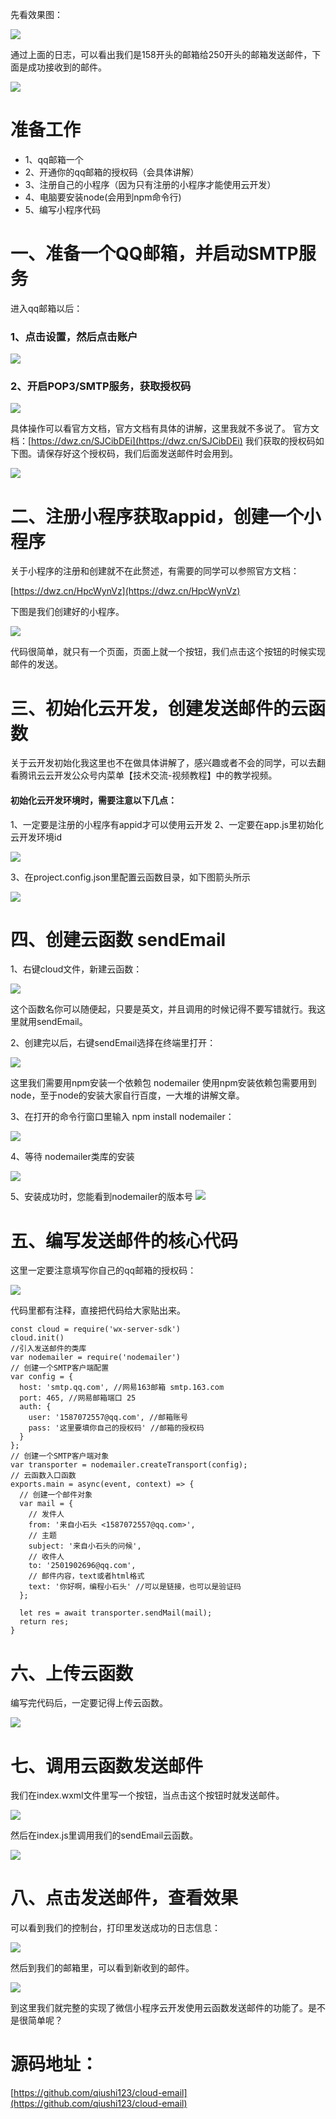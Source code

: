 先看效果图：

![](https://puui.qpic.cn/vupload/0/20190822_1566448799962_bcpnwfs3dsj.webp/0)

通过上面的日志，可以看出我们是158开头的邮箱给250开头的邮箱发送邮件，下面是成功接收到的邮件。

![](https://puui.qpic.cn/vupload/0/20190822_1566448859576_bwmp5mdwnu.webp/0)


# 准备工作

- 1、qq邮箱一个
- 2、开通你的qq邮箱的授权码（会具体讲解）
- 3、注册自己的小程序（因为只有注册的小程序才能使用云开发）
- 4、电脑要安装node(会用到npm命令行)
- 5、编写小程序代码

# 一、准备一个QQ邮箱，并启动SMTP服务

进入qq邮箱以后：

### 1、点击设置，然后点击账户

![](https://puui.qpic.cn/vupload/0/20190822_1566448906971_nswkqc5ucgk.webp/0)

### 2、开启POP3/SMTP服务，获取授权码

![](https://puui.qpic.cn/vupload/0/20190822_1566448929774_dh8s7boe60r.webp/0)

具体操作可以看官方文档，官方文档有具体的讲解，这里我就不多说了。
官方文档：[https://dwz.cn/SJCibDEi](https://dwz.cn/SJCibDEi)
我们获取的授权码如下图。请保存好这个授权码，我们后面发送邮件时会用到。

![](https://puui.qpic.cn/vupload/0/20190822_1566448992671_65mwikug31j.webp/0)

# 二、注册小程序获取appid，创建一个小程序

关于小程序的注册和创建就不在此赘述，有需要的同学可以参照官方文档：</br>

[https://dwz.cn/HpcWynVz](https://dwz.cn/HpcWynVz)</br>

下图是我们创建好的小程序。

![](https://puui.qpic.cn/vupload/0/20190822_1566449027104_87zyf0pv0mb.webp/0)

代码很简单，就只有一个页面，页面上就一个按钮，我们点击这个按钮的时候实现邮件的发送。

# 三、初始化云开发，创建发送邮件的云函数

关于云开发初始化我这里也不在做具体讲解了，感兴趣或者不会的同学，可以去翻看腾讯云云开发公众号内菜单【技术交流-视频教程】中的教学视频。

#### 初始化云开发环境时，需要注意以下几点：
1、一定要是注册的小程序有appid才可以使用云开发
2、一定要在app.js里初始化云开发环境id

![](https://puui.qpic.cn/vupload/0/20190822_1566449052108_6j1hx9uxrwt.webp/0)

3、在project.config.json里配置云函数目录，如下图箭头所示

![](https://puui.qpic.cn/vupload/0/20190822_1566449116682_k3te3i6vmye.webp/0)

# 四、创建云函数 sendEmail
1、右键cloud文件，新建云函数：

![](https://puui.qpic.cn/vupload/0/20190822_1566449140632_3jixaa13qym.webp/0)

这个函数名你可以随便起，只要是英文，并且调用的时候记得不要写错就行。我这里就用sendEmail。

2、创建完以后，右键sendEmail选择在终端里打开：

![](https://puui.qpic.cn/vupload/0/20190822_1566449193620_ze804nk2psj.webp/0)

这里我们需要用npm安装一个依赖包 nodemailer 使用npm安装依赖包需要用到node，至于node的安装大家自行百度，一大堆的讲解文章。

3、在打开的命令行窗口里输入 npm install nodemailer：

![](https://puui.qpic.cn/vupload/0/20190822_1566449220398_osyojhxmwq.webp/0)

4、等待 nodemailer类库的安装

![](https://puui.qpic.cn/vupload/0/20190822_1566449245387_ghcr07wyold.webp/0)

5、安装成功时，您能看到nodemailer的版本号
![](https://puui.qpic.cn/vupload/0/20190822_1566449297424_0l21ud2ndktl.webp/0)

# 五、编写发送邮件的核心代码
这里一定要注意填写你自己的qq邮箱的授权码：

![](https://puui.qpic.cn/vupload/0/20190822_1566449316993_bjsx2kpch4k.webp/0)

代码里都有注释，直接把代码给大家贴出来。

```
const cloud = require('wx-server-sdk')
cloud.init()
//引入发送邮件的类库
var nodemailer = require('nodemailer')
// 创建一个SMTP客户端配置
var config = {
  host: 'smtp.qq.com', //网易163邮箱 smtp.163.com
  port: 465, //网易邮箱端口 25
  auth: {
    user: '1587072557@qq.com', //邮箱账号
    pass: '这里要填你自己的授权码' //邮箱的授权码
  }
};
// 创建一个SMTP客户端对象
var transporter = nodemailer.createTransport(config);
// 云函数入口函数
exports.main = async(event, context) => {
  // 创建一个邮件对象
  var mail = {
    // 发件人
    from: '来自小石头 <1587072557@qq.com>',
    // 主题
    subject: '来自小石头的问候',
    // 收件人
    to: '2501902696@qq.com',
    // 邮件内容，text或者html格式
    text: '你好啊，编程小石头' //可以是链接，也可以是验证码
  };

  let res = await transporter.sendMail(mail);
  return res;
}
```

# 六、上传云函数
编写完代码后，一定要记得上传云函数。

![](https://puui.qpic.cn/vupload/0/20190822_1566449346168_jhgr45nfos.webp/0)

# 七、调用云函数发送邮件
我们在index.wxml文件里写一个按钮，当点击这个按钮时就发送邮件。

![](https://puui.qpic.cn/vupload/0/20190822_1566449370265_t8fexqil4g.webp/0)

然后在index.js里调用我们的sendEmail云函数。

![](https://puui.qpic.cn/vupload/0/20190822_1566449397296_9rv9mhim47t.webp/0)

# 八、点击发送邮件，查看效果
可以看到我们的控制台，打印里发送成功的日志信息：

![](https://puui.qpic.cn/vupload/0/20190822_1566449421952_ijo7nrgle1.webp/0)

然后到我们的邮箱里，可以看到新收到的邮件。

![](https://puui.qpic.cn/vupload/0/20190822_1566449445847_xrwujrniv9n.webp/0)

到这里我们就完整的实现了微信小程序云开发使用云函数发送邮件的功能了。是不是很简单呢？

# 源码地址：

[https://github.com/qiushi123/cloud-email](https://github.com/qiushi123/cloud-email)
